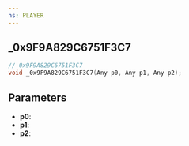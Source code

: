 ```yaml
---
ns: PLAYER
---
```

## _0x9F9A829C6751F3C7

```c
// 0x9F9A829C6751F3C7
void _0x9F9A829C6751F3C7(Any p0, Any p1, Any p2);
```

## Parameters
* **p0**:
* **p1**:
* **p2**:
